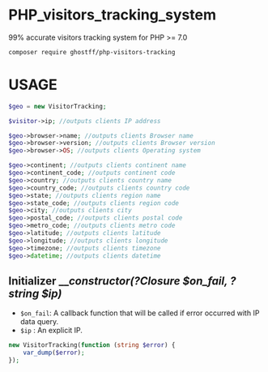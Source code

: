 # PHP_visitors_tracking_system
99% accurate visitors tracking system for PHP  >= 7.0

```bash
composer require ghostff/php-visitors-tracking
```

# USAGE
```php
$geo = new VisitorTracking;

$visitor->ip; //outputs clients IP address

$geo->browser->name; //outputs clients Browser name
$geo->browser->version; //outputs clients Browser version
$geo->browser->OS; //outputs clients Operating system

$geo->continent; //outputs clients continent name
$geo->continent_code; //outputs continent code
$geo->country; //outputs clients country name
$geo->country_code; //outputs clients country code
$geo->state; //outputs clients region name
$geo->state_code; //outputs clients region code
$geo->city; //outputs clients city
$geo->postal_code; //outputs clients postal code
$geo->metro_code; //outputs clients metro code
$geo->latitude; //outputs clients latitude
$geo->longitude; //outputs clients longitude
$geo->timezone; //outputs clients timezone
$geo->datetime; //outputs clients datetime
```
## Initializer ___constructor(?Closure $on_fail, ?string $ip)_
 - `$on_fail`: A callback function that will be called if error occurred with IP data query.
 - `$ip` : An explicit IP.
```php
new VisitorTracking(function (string $error) {
    var_dump($error);
});
```
